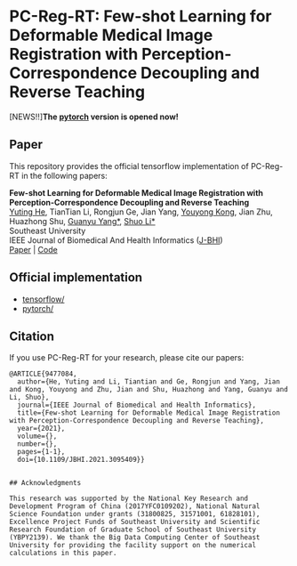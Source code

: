 # PC-Reg-RT: Few-shot Learning for Deformable Medical Image Registration with Perception-Correspondence Decoupling and Reverse Teaching

[NEWS!!]**The [pytorch](https://github.com/YutingHe-list/PC-Reg-RT/tree/main/pytorch) version is opened now!**

## Paper
This repository provides the official tensorflow implementation of PC-Reg-RT in the following papers:

**Few-shot Learning for Deformable Medical Image Registration with Perception-Correspondence Decoupling and Reverse Teaching** <br/> 
[Yuting He](http://19951124.academic.site/?lang=en), TianTian Li, Rongjun Ge, Jian Yang, [Youyong Kong](https://cse.seu.edu.cn/2019/0105/c23024a257502/page.htm), Jian Zhu, Huazhong Shu, [Guanyu Yang*](https://cse.seu.edu.cn/2019/0103/c23024a257233/page.htm), [Shuo Li*](http://www.digitalimaginggroup.ca/members/shuo.php) <br/>
Southeast University <br/>
IEEE Journal of Biomedical And Health Informatics ([J-BHI](https://www.embs.org/jbhi/)) <br/>
[Paper](https://ieeexplore.ieee.org/document/9477084) | [Code](https://github.com/YutingHe-list/PC-Reg-RT)

## Official implementation
- [tensorflow/](https://github.com/YutingHe-list/PC-Reg-RT/tree/main/tensorflow)
- [pytorch/](https://github.com/YutingHe-list/PC-Reg-RT/tree/main/pytorch)

## Citation
If you use PC-Reg-RT for your research, please cite our papers:
```
@ARTICLE{9477084,
  author={He, Yuting and Li, Tiantian and Ge, Rongjun and Yang, Jian and Kong, Youyong and Zhu, Jian and Shu, Huazhong and Yang, Guanyu and Li, Shuo},
  journal={IEEE Journal of Biomedical and Health Informatics}, 
  title={Few-shot Learning for Deformable Medical Image Registration with Perception-Correspondence Decoupling and Reverse Teaching}, 
  year={2021},
  volume={},
  number={},
  pages={1-1},
  doi={10.1109/JBHI.2021.3095409}}


## Acknowledgments

This research was supported by the National Key Research and Development Program of China (2017YFC0109202), National Natural Science Foundation under grants (31800825, 31571001, 61828101), Excellence Project Funds of Southeast University and Scientific Research Foundation of Graduate School of Southeast University (YBPY2139). We thank the Big Data Computing Center of Southeast University for providing the facility support on the numerical calculations in this paper.
